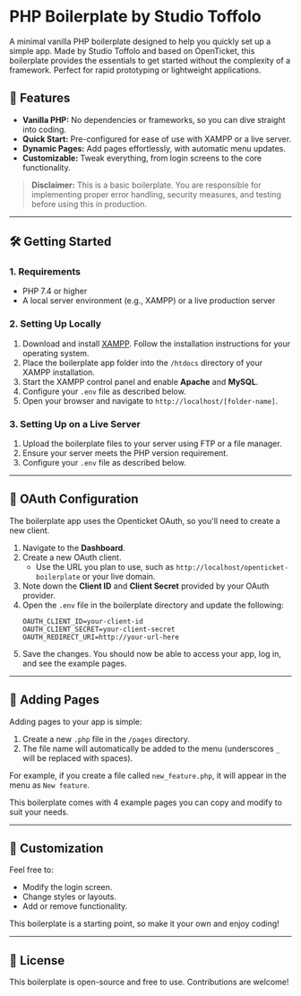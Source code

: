 # PHP Boilerplate by Studio Toffolo

A minimal vanilla PHP boilerplate designed to help you quickly set up a simple app. Made by Studio Toffolo and based on OpenTicket, this boilerplate provides the essentials to get started without the complexity of a framework. Perfect for rapid prototyping or lightweight applications.

## 🚀 Features
- **Vanilla PHP:** No dependencies or frameworks, so you can dive straight into coding.
- **Quick Start:** Pre-configured for ease of use with XAMPP or a live server.
- **Dynamic Pages:** Add pages effortlessly, with automatic menu updates.
- **Customizable:** Tweak everything, from login screens to the core functionality.

> **Disclaimer:** This is a basic boilerplate. You are responsible for implementing proper error handling, security measures, and testing before using this in production.

---

## 🛠️ Getting Started

### 1. Requirements
- PHP 7.4 or higher
- A local server environment (e.g., XAMPP) or a live production server

### 2. Setting Up Locally
1. Download and install [XAMPP](https://www.apachefriends.org/index.html). Follow the installation instructions for your operating system.
2. Place the boilerplate app folder into the `/htdocs` directory of your XAMPP installation.
3. Start the XAMPP control panel and enable **Apache** and **MySQL**.
4. Configure your `.env` file as described below.
5. Open your browser and navigate to `http://localhost/[folder-name]`.

### 3. Setting Up on a Live Server
1. Upload the boilerplate files to your server using FTP or a file manager.
2. Ensure your server meets the PHP version requirement.
3. Configure your `.env` file as described below.

---

## 🔑 OAuth Configuration
The boilerplate app uses the Openticket OAuth, so you'll need to create a new client.
1. Navigate to the **Dashboard**.
2. Create a new OAuth client.
   - Use the URL you plan to use, such as `http://localhost/openticket-boilerplate` or your live domain.
3. Note down the **Client ID** and **Client Secret** provided by your OAuth provider.
4. Open the `.env` file in the boilerplate directory and update the following:
   ```env
   OAUTH_CLIENT_ID=your-client-id
   OAUTH_CLIENT_SECRET=your-client-secret
   OAUTH_REDIRECT_URI=http://your-url-here
   ```
5. Save the changes. You should now be able to access your app, log in, and see the example pages.

---

## 📄 Adding Pages
Adding pages to your app is simple:
1. Create a new `.php` file in the `/pages` directory.
2. The file name will automatically be added to the menu (underscores `_` will be replaced with spaces).

For example, if you create a file called `new_feature.php`, it will appear in the menu as `New feature`.

This boilerplate comes with 4 example pages you can copy and modify to suit your needs.

---

## 🎨 Customization
Feel free to:
- Modify the login screen.
- Change styles or layouts.
- Add or remove functionality.

This boilerplate is a starting point, so make it your own and enjoy coding!

---

## 📝 License
This boilerplate is open-source and free to use. Contributions are welcome!
